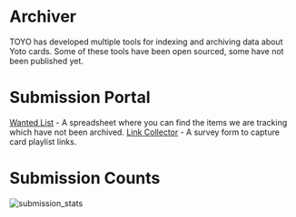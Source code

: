 # Archiver

TOYO has developed multiple tools for indexing and archiving data about Yoto cards. Some of these tools have been open sourced, some have not been published yet.

# Submission Portal

[Wanted List](https://docs.google.com/spreadsheets/d/e/2PACX-1vT34jkCwXpYbBh40GOXAbP6C0RAGt7sI5GxPzOGHG4h7EN3V_fBLWixIpuM4yRq1_Pi6CYXjmXi2NDN/pubhtml) - A spreadsheet where you can find the items we are tracking which have not been archived.
[Link Collector](https://forms.gle/evmKzarnhkK7efYq6) - A survey form to capture card playlist links.

# Submission Counts

![submission_stats](https://docs.google.com/spreadsheets/d/e/2PACX-1vTZPAnp7r88tYDWdEN6rOtGRe-Dtwhzxv1psFqmpZVOlXioCUQVgk-s-nBU7LPFXmifoHP8iV7_JmYH/pubchart?oid=74447646&format=image)
